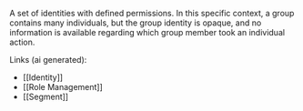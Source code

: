 A set of identities with defined permissions. In this specific context, a group contains many individuals, but the group identity is opaque, and no information is available regarding which group member took an individual action.

Links (ai generated):
 - [[Identity]]
 - [[Role Management]]
 - [[Segment]]
